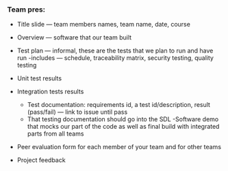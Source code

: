 ### Team pres: 
- Title slide — team members names, team name, date, course
- Overview — software that our team built
- Test plan — informal, these are the tests that we plan to run and have run 
			-includes	— schedule, traceability matrix, security testing, quality testing
- Unit test results 
- Integration tests results 
	- Test documentation: requirements id, a test id/description, result (pass/fail) — link to issue until pass
	- That testing documentation should go into the SDL 
-Software demo that mocks our part of the code as well as final build with integrated parts from all teams 



- Peer evaluation form for each member of your team and for other teams 
- Project feedback 
